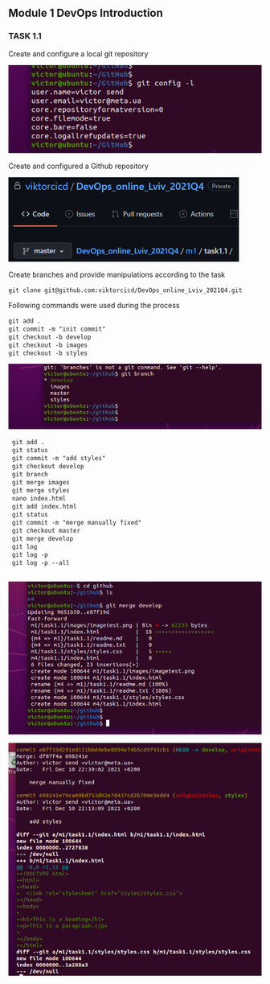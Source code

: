 ## Module 1 DevOps Introduction

### TASK 1.1


Create and configure a local git repository

![conf](./images/conf.png "config")

Create and configured a Github repository

![github](./images/github.png "github")


Create branches and provide manipulations according to the task

```
git clone git@github.com:viktorcicd/DevOps_online_Lviv_2021Q4.git

```
Following commands were used during the process
```
git add .
git commit -m "init commit"
git checkout -b develop
git checkout -b images
git checkout -b styles
```
 ![branch](./images/branch.png "branch")
 
```
 git add .
 git status
 git commit -m "add styles"
 git checkout develop
 git branch
 git merge images
 git merge styles
 nano index.html
 git add index.html
 git status
 git commit -m "merge manually fixed"
 git checkout master
 git merge develop
 git log
 git log -p
 git log -p --all
 
 ```
![merge](./images/merge.png "merge")

![reflog](./images/reflog.png "reflog")
 
 
